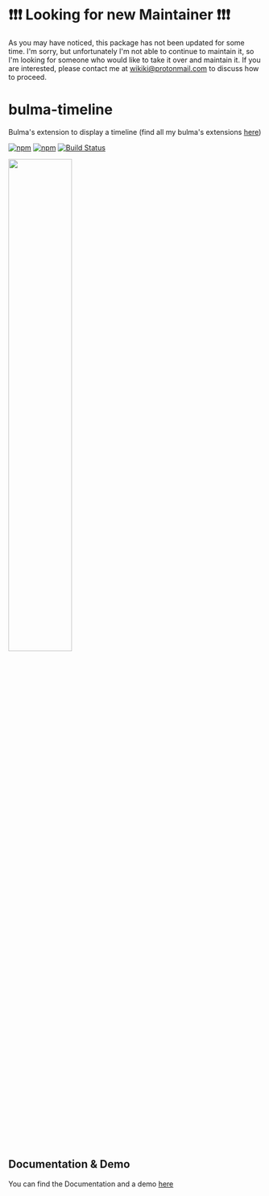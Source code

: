 # :exclamation::exclamation::exclamation: Looking for new Maintainer :exclamation::exclamation::exclamation:
As you may have noticed, this package has not been updated for some time. I'm sorry, but unfortunately I'm not able to continue to maintain it, so I'm looking for someone who would like to take it over and maintain it. If you are interested, please contact me at wikiki@protonmail.com to discuss how to proceed.

# bulma-timeline
Bulma's extension to display a timeline
(find all my bulma's extensions [here](https://wikiki.github.io/))

[![npm](https://img.shields.io/npm/v/bulma-timeline.svg)](https://www.npmjs.com/package/bulma-timeline)
[![npm](https://img.shields.io/npm/dm/bulma-timeline.svg)](https://www.npmjs.com/package/bulma-timeline)
[![Build Status](https://travis-ci.org/Wikiki/bulma-timeline.svg?branch=master)](https://travis-ci.org/Wikiki/bulma-timeline)

<img src="https://i.ibb.co/S0QDCg9/Screenshot-2019-02-10-at-13-21-15.png" width="50%">

Documentation & Demo
---
You can find the Documentation and a demo [here](https://wikiki.github.io/components/timeline/)
